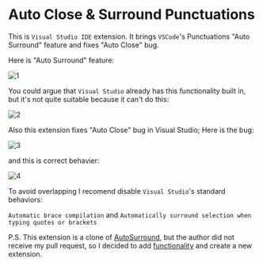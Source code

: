 # Auto Close & Surround Punctuations

This is `Visual Studio IDE` extension. It brings `VSCode`'s Punctuations "Auto Surround" feature and fixes "Auto Close" bug.

Here is "Auto Surround" feature:

![1](https://github.com/BachiMjavanadze/AutoCloseAndSurroundPunctuations/assets/38082501/1fb7746d-38db-40dd-8c24-a75e63ae1596)

You could argue that `Visual Studio` already has this functionality built in, but it's not quite suitable because it can't do this:

![2](https://github.com/BachiMjavanadze/AutoCloseAndSurroundPunctuations/assets/38082501/395c8103-9e90-4dc4-8c4a-f0bb83502e8a)

Also this extension fixes "Auto Close" bug in Visual Studio; Here is the bug:

![3](https://github.com/BachiMjavanadze/AutoCloseAndSurroundPunctuations/assets/38082501/c23ecbee-2d57-4942-b062-6ac5343db0e9)

and this is correct behavier:

![4](https://github.com/BachiMjavanadze/AutoCloseAndSurroundPunctuations/assets/38082501/c120f1e9-d993-4989-8555-521ee0e820e4)

To avoid overlapping I recomend disable `Visual Studio`'s standard behaviors:

`Automatic brace compilation`
and
`Automatically surround selection when typing quotes or brackets`

P.S. This extension is a clone of [AutoSurround](https://marketplace.visualstudio.com/items?itemName=reduckted.AutoSurround), but the author did not receive my pull request, so I decided to add [functionality](https://github.com/reduckted/AutoSurround/issues/2) and create a new extension.

